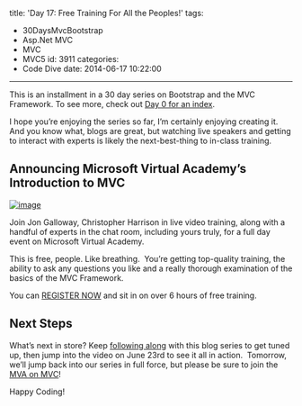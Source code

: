 title: 'Day 17: Free Training For All the Peoples!'
tags:
  - 30DaysMvcBootstrap
  - Asp.Net MVC
  - MVC
  - MVC5
id: 3911
categories:
  - Code Dive
date: 2014-06-17 10:22:00
---

This is an installment in a 30 day series on Bootstrap and the MVC Framework. To see more, check out [Day 0 for an index](http://jameschambers.com/2014/06/day-0-boothstrapping-mvc-for-the-next-30-days/).

I hope you’re enjoying the series so far, I’m certainly enjoying creating it. And you know what, blogs are great, but watching live speakers and getting to interact with experts is likely the next-best-thing to in-class training.

## Announcing Microsoft Virtual Academy’s Introduction to MVC

[![image](http://jameschambers.com/wp-content/uploads/2014/06/image33.png "image")](http://www.microsoftvirtualacademy.com/liveevents/introduction-to-asp-net-mvc?prid=ca_mvpjc)

Join Jon Galloway, Christopher Harrison in live video training, along with a handful of experts in the chat room, including yours truly, for a full day event on Microsoft Virtual Academy.

This is free, people. Like breathing.&nbsp; You’re getting top-quality training, the ability to ask any questions you like and a really thorough examination of the basics of the MVC Framework.

You can [REGISTER NOW](http://www.microsoftvirtualacademy.com/liveevents/introduction-to-asp-net-mvc?prid=ca_mvpjc) and sit in on over 6 hours of free training.

## Next Steps

What’s next in store? Keep [following along](http://jameschambers.com/2014/06/day-0-boothstrapping-mvc-for-the-next-30-days/) with this blog series to get tuned up, then jump into the video on June 23rd to see it all in action.&nbsp; Tomorrow, we’ll jump back into our series in full force, but please be sure to join the [MVA on MVC](http://www.microsoftvirtualacademy.com/liveevents/introduction-to-asp-net-mvc?prid=ca_mvpjc)!

Happy Coding!